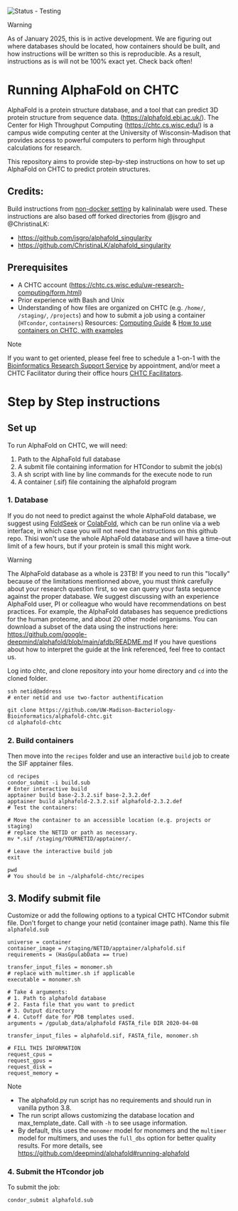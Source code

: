 ![Status - Testing](https://img.shields.io/badge/Status-Testing-2ea44f)

>[!WARNING]
> As of January 2025, this is in active development. We are figuring out where databases should be located, how containers should be built, and how instructions will be written so this is reproducible. As a result, instructions as is will not be 100% exact yet. Check back often!

# Running AlphaFold on CHTC

AlphaFold is a protein structure database, and a tool that can predict 3D protein structure from sequence data. (https://alphafold.ebi.ac.uk/).
The Center for High Throughput Computing (https://chtc.cs.wisc.edu/) is a campus wide computing center at the University of Wisconsin-Madison that provides access to powerful computers to perform high throughput calculations for research. 

This repository aims to provide step-by-step instructions on how to set up AlphaFold on CHTC to predict protein structures. 

## Credits:
Build instructions from [non-docker setting](https://github.com/kalininalab/alphafold_non_docker) by kalininalab were used.
These instructions are also based off forked directories from @jsgro and @ChristinaLK:
- https://github.com/jsgro/alphafold_singularity
- https://github.com/ChristinaLK/alphafold_singularity

## Prerequisites
- A CHTC account (https://chtc.cs.wisc.edu/uw-research-computing/form.html)
- Prior experience with Bash and Unix
- Understanding of how files are organized on CHTC (e.g. `/home/`, `/staging/`, `/projects`) and how to submit a job using a container (`HTcondor`, `containers`)
  Resources:
  [Computing Guide](https://github.com/UW-Madison-Bacteriology-Bioinformatics/Computing/wiki) & 
  [How to use containers on CHTC, with examples](https://github.com/UW-Madison-Bacteriology-Bioinformatics/chtc-containers/blob/main/README.md)

> [!NOTE]
> If you want to get oriented, please feel free to schedule a 1-on-1 with the [Bioinformatics Research Support Service](https://bioinformatics.bact.wisc.edu/) by appointment, and/or meet a CHTC Facilitator during their office hours [CHTC Facilitators](https://chtc.cs.wisc.edu/uw-research-computing/get-help.html).

# Step by Step instructions

## Set up 
To run AlphaFold on CHTC, we will need:

1. Path to the AlphaFold full database
2. A submit file containing information for HTCondor to submit the job(s)
3. A sh script with line by line commands for the execute node to run
4. A container (.sif) file containing the alphafold program

### 1. Database

If you do not need to predict against the whole AlphaFold database, we suggest using [FoldSeek](https://search.foldseek.com/search) or [ColabFold](https://github.com/sokrypton/ColabFold), which can be run online via a web interface, in which case you will not need the instructions on this github repo. Thisi won't use the whole AlphaFold database and will have a time-out limit of a few hours, but if your protein is small this might work.

>[!WARNING]
> The AlphaFold database as a whole is 23TB!
> If you need to run this "locally" because of the limitations mentionned above, you must think carefully about your research question first, so we can query your fasta sequence against the proper database. We suggest discussing with an experience AlphaFold user, PI or colleague who would have recommendations on best practices. For example, the AlphaFold databases has sequence predictions for the human proteome, and about 20 other model organisms.
> You can download a subset of the data using the instructions here: https://github.com/google-deepmind/alphafold/blob/main/afdb/README.md
> If you have questions about how to interpret the guide at the link referenced, feel free to contact us.


Log into chtc, and clone repository into your home directory and `cd` into the cloned folder. 

```
ssh netid@address
# enter netid and use two-factor authentification

git clone https://github.com/UW-Madison-Bacteriology-Bioinformatics/alphafold-chtc.git
cd alphafold-chtc
```
### 2. Build containers

Then move into the `recipes` folder and use an interactive `build` job to create the SIF apptainer files.

```
cd recipes
condor_submit -i build.sub
# Enter interactive build
apptainer build base-2.3.2.sif base-2.3.2.def
apptainer build alphafold-2.3.2.sif alphafold-2.3.2.def
# Test the containers:

# Move the container to an accessible location (e.g. projects or staging)
# replace the NETID or path as necessary.
mv *.sif /staging/YOURNETID/apptainer/.

# Leave the interactive build job
exit

pwd
# You should be in ~/alphafold-chtc/recipes
```

## 3. Modify submit file

Customize or add the following options to a typical CHTC HTCondor submit file. Don't forget to change your netid (container image path). Name this file `alphafold.sub`

```
universe = container
container_image = /staging/NETID/apptainer/alphafold.sif
requirements = (HasGpulabData == true)

transfer_input_files = monomer.sh
# replace with multimer.sh if applicable
executable = monomer.sh

# Take 4 arguments:
# 1. Path to alphafold database
# 2. Fasta file that you want to predict
# 3. Output directory
# 4. Cutoff date for PDB templates used.
arguments = /gpulab_data/alphafold FASTA_file DIR 2020-04-08

transfer_input_files = alphafold.sif, FASTA_file, monomer.sh

# FILL THIS INFORMATION
request_cpus =
request_gpus =
request_disk =
request_memory = 
```

>[!NOTE]
>* The alphafold.py run script has no requirements and should run in vanilla python 3.8.
>* The run script allows customizing the database location and max_template_date. Call with `-h` to see usage information.
>* By default, this uses the `monomer` model for monomers and the `multimer` model for multimers,
>  and uses the `full_dbs` option for better quality results. For more details, see https://github.com/deepmind/alphafold#running-alphafold

### 4. Submit the HTcondor job

To submit the job:
```
condor_submit alphafold.sub
```

